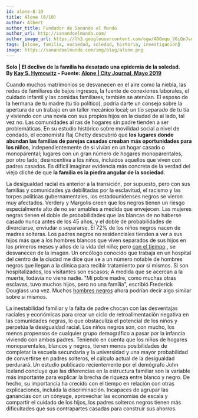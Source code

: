 ```yaml
---
id: alone-8-10
title: Alone (8/10)
author: Albert
author_title: Fundador de Sanando el Mundo
author_url: http://sanandoelmundo.com/
author_image_url: https://lh3.googleusercontent.com/ogw/ADGmqu_V6iQnJvuIOUFQJ8ebZQW6vvBd8lk0fipmF92Z
tags: [alone, familia, sociedad, soledad, historia, investigación]
image: https://sanandoelmundo.com/img/blog/alone.png
---
```


**Solo | El declive de la familia ha desatado una epidemia de la soledad.**  
**By [Kay S. Hymowitz](https://www.city-journal.org/contributor/kay-s-hymowitz_90) - Fuente: [Alone | City Journal, Mayo 2019](https://www.city-journal.org/decline-of-family-loneliness-epidemic)**


Cuando muchos matrimonios se desvanecen en el aire como la niebla, las redes de familiares de bajos ingresos, la fuente de conexiones laborales, el cuidado infantil y las comidas familiares, también se atenúan. El esposo de la hermana de tu madre (tu tío político), podría darte un consejo sobre la apertura de un trabajo en un taller mecánico local; un tío separado de tu tía y viviendo con una novia con sus propios hijos en la ciudad de al lado, tal vez no. Las comunidades al ras de hogares sin padre tienden a ser problemáticas. En su estudio histórico sobre movilidad social a nivel de condado, el economista Raj Chetty descubrió que **los lugares donde abundan las familias de parejas casadas creaban más oportunidades para los niños**, independientemente de si vivían en un hogar casado o monoparental; lugares con un gran número de hogares monoparentales, por otro lado, desincentiva a los niños, incluidos aquellos que viven con padres casados. Es difícil imaginar evidencia más concreta de la verdad del viejo cliché de que **la familia es la piedra angular de la sociedad**.

La desigualdad racial es anterior a la transición, por supuesto, pero con sus familias y comunidades ya debilitadas por la esclavitud, el racismo y las torpes políticas gubernamentales, los estadounidenses negros se vieron muy afectados. Verdery y Margolis creen que los negros tienen un riesgo especialmente alto de no ser amables a medida que envejecen. Las mujeres negras tienen el doble de probabilidades que las blancas de no haberse casado nunca antes de los 45 años, y el doble de probabilidades de divorciarse, enviudar o separarse. El 72% de los niños negros nacen de madres solteras. Los padres negros no residenciales tienden a ver a sus hijos más que a los hombres blancos que viven separados de sus hijos en los primeros meses y años de la vida del niño; pero [con el tiempo](https://www.ncbi.nlm.nih.gov/pmc/articles/PMC2858317/) , se desvanecen de la imagen. Un oncólogo conocido que trabaja en un hospital del centro de la ciudad me dice que ve a un número notable de hombres negros que llegan a la clínica para recibir tratamiento por sí mismos. Si son hospitalizados, los visitantes son escasos; A medida que se acercan a la muerte, todavía no viene nadie. "Mi pobre madre, como muchas otras esclavas, tuvo muchos hijos, pero no una familia", escribió Frederick Douglass una vez. Muchos [hombres negros](https://www.pnas.org/content/114/42/11109) ahora podrían decir algo similar sobre sí mismos.

La inestabilidad familiar y la falta de padre chocan con las desventajas raciales y económicas para crear un ciclo de retroalimentación negativa en las comunidades negras, lo que obstaculiza el potencial de los niños y perpetúa la desigualdad racial. Los niños negros son, con mucho, los menos propensos de cualquier grupo demográfico a pasar por la infancia viviendo con ambos padres. Teniendo en cuenta que los niños de hogares monoparentales, blancos y negros, tienen menos posibilidades de completar la escuela secundaria y la universidad y una mayor probabilidad de convertirse en padres solteros, el cálculo actual de la desigualdad perdurará. Un estudio publicado recientemente por el demógrafo John Iceland concluye que las diferencias en la estructura familiar son la variable más importante para explicar la brecha de riqueza entre blanco y negro. De hecho, su importancia ha crecido con el tiempo en relación con otras explicaciones, incluida la discriminación. Incapaces de agrupar las ganancias con un cónyuge, aprovechar las economías de escala y compartir el cuidado de los hijos, los padres solteros negros tienen más dificultades que sus contrapartes casadas para construir sus ahorros.